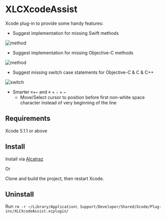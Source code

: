 XLCXcodeAssist
==============

Xcode plug-in to provide some handy features:

- Suggest implementation for missing Swift methods

![method](https://raw.githubusercontent.com/xlc/XLCXcodeAssist/master/images/method-swift.png)

- Suggest implementation for missing Objective-C methods

![method](https://raw.githubusercontent.com/xlc/XLCXcodeAssist/master/images/method.png)

- Suggest missing switch case statements for Objective-C & C & C++

![switch](https://raw.githubusercontent.com/xlc/XLCXcodeAssist/master/images/switch.png)

- Smarter `⌘`+`←` and `⌘` + `⇧` + `←`
	- Move/Select cursor to position before first non-white space character instead of very beginning of the line

## Requirements

Xcode 5.1.1 or above

## Install

Install via [Alcatraz](http://alcatraz.io)

Or

Clone and build the project, then restart Xcode.


## Uninstall

Run `rm -r ~/Library/Application\ Support/Developer/Shared/Xcode/Plug-ins/XLCXcodeAssist.xcplugin/`
